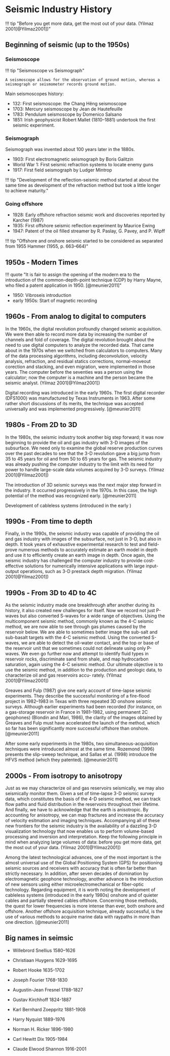 # Seismic Industry History

!!! tip "Before you get more data, get the most out of your data. (Yilmaz 2001[@Yilmaz2001])"

## Beginning of seismic (up to the 1950s)

### Seismoscope

!!! tip "Seismoscope vs Seismograph"

    A seismoscope allows for the observation of ground motion, whereas a seismograph or seismometer records ground motion.

Main seismoscopes history:

- 132: First seismoscope: the Chang Hêng seismoscope
- 1703: Mercury seismoscope by Jean de Hautefeuille
- 1783: Pendulum seismoscope by Domenico Salsano
- 1851: Irish geophysicist Robert Mallet (1810–1881) undertook the first seismic experiment.

### Seismograph

Seismograph was invented about 100 years later in the 1880s.

- 1903: First electromagnetic seismograph by Boris Galitzin
- World War 1: First seismic refraction systems to locate enemy guns
- 1917: First field seismograph by Ludger Mintrop

!!! tip "Development of the reflection-seismic method started at about the same time as development of the refraction method but took a little longer to achieve maturity."

### Going offshore

- 1928: Early offshore refraction seismic work and discoveries reported by Karcher (1987)
- 1935: First offshore seismic reflection experiment by Maurice Ewing
- 1947: Patent of the oil filled streamer by R. Paslay, G. Pavey, and P. Wipff

!!! tip "Offshore and onshore seismic started to be considered as separated from 1955 Hammer (1955, p. 663–664)"

## 1950s - Modern Times

!!! quote "It is fair to assign the opening of the modern era to the introduction of the common-depth-point technique (CDP) by Harry Mayne, who filed a patent application in 1950. [@meunier2011]"

- 1950: Vibroseis introduction
- early 1950s: Start of magnetic recording

## 1960s - From analog to digital to computers

In the 1960s, the digital revolution profoundly changed seismic acquisition. We were then able to record more data by increasing the number of channels and fold of coverage. The digital revolution brought about the need to use digital computers to analyze the recorded data. That came about in the 1970s when we switched from calculators to computers. Many of the data processing algorithms, including deconvolution, velocity analysis, refraction, and residual statics corrections, normal-moveout corection and stacking, and even migration, were implemented in those years. The computer before the seventies was a person using the calculator; now the computer is a machine and the person became the seismic analyst. (Yilmaz 2001[@Yilmaz2001])

Digital recording was introduced in the early 1960s. The first digital recorder
(DFS1000) was manufactured by Texas Instruments in 1963. After some rather short
discussions of its merits, the technique was accepted universally and was implemented
progressively. [@meunier2011]

## 1980s - From 2D to 3D

In the 1980s, the seismic industry took another big step forward; it was now beginning to provide the oil and gas industry with 3-D images of the subsurface. We need only to examine the global reserve production curves over the past decades to see that the 3-D revolution gave a big jump from 35 to 45 years for oil and from 50 to 65 years for gas. The seismic industry was already pushing the computer industry to the limit with its need for power to handle large-scale data volumes acquired by 3-D surveys. (Yilmaz 2001[@Yilmaz2001])

The introduction of 3D seismic surveys was the next major step forward in the
industry. It occurred progressively in the 1970s. In this case, the high potential of the
method was recognized early. [@meunier2011]

Development of cableless systems (introduced in
the early )

## 1990s - From time to depth

Finally, in the 1990s, the seismic industry was capable of providing the oil and gas industry with images of the subsurface, not just in 3-D, but also in depth. It took years of exhaustive experimental research to test and field-prove numerous methods to accurately estimate an earth model in depth and use it to efficiently create an earth image in depth. Once again, the seismic industry has challenged the computer industry to provide cost-effective solutions for numerically intensive applications with large input-output operations, such as 3-D prestack depth migration. (Yilmaz 2001[@Yilmaz2001])

## 1990s - From 3D to 4D to 4C

 As the seismic industry made one breakthrough after another during its history, it also created new challenges for itself. Now we record not just P-waves but also converted S-waves for a wide range of objectives. Using the multicomponent seismic method, commonly known as the 4-C seismic method, we are now able to see through gas plumes caused by the reservoir below. We are able to sometimes better image the sub-salt and sub-basalt targets with the 4-C seismic method. Using the converted S-waves, we are able to detect the oil-water contact, and the top or base of the reservoir unit that we sometimes could not delineate using only P-waves. We even go further now and attempt to identify fluid types in reservoir rocks, discriminate sand from shale, and map hydrocarbon saturation, again using the 4-C seismic method. Our ultimate objective is to use the seismic method, in addition to the production and geologic data, to characterize oil and gas reservoirs accu- rately. (Yilmaz 2001[@Yilmaz2001])

Greaves and Fulp (1987) give one early account of time-lapse seismic experiments.
They describe the successful monitoring of a fire-flood project in 1982–1983 in Texas with three repeated 3D onshore seismic surveys. Although earlier experiments had been recorded (for instance, on a gas-storage reservoir in France in 1981–1982, using permanent 2C geophones) (Blondin and Mari, 1986), the clarity of the images obtained by Greaves and Fulp must have accelerated the launch of the method, which so far has been significantly more successful offshore than onshore. [@meunier2011]

After some early experiments in the 1980s, two simultaneous-acquisition techniques were introduced almost at the same time. Rozemond (1996) presents the slip-sweep technique, and Sallas et al. (1998) introduce the HFVS method (which they patented). [@meunier2011]

## 2000s - From isotropy to anisotropy

Just as we may characterize oil and gas reservoirs seismically, we may also seismically monitor them. Given a set of time-lapse 3-D seismic survey data, which constitutes the basis of the 4-D seismic method, we can track flow paths and fluid distribution in the reservoirs throughout their lifetime. And finally, we have to acknowledge that the earth is anisotropic. By accounting for anisotropy, we can map fractures and increase the accuracy of velocity esitmation and imaging techniques. Accompanying all of these new frontiers for the seismic industry is the availability of a dazzling 3-D visualization technology that now enables us to perform volume-based processing and inversion and interpretation. Keep the following principle in mind when analyzing large volumes of data: before you get more data, get the most out of your data. (Yilmaz 2001[@Yilmaz2001])

Among the latest technological advances, one of the most important is the almost universal use of the Global Positioning System (GPS) for positioning seismic sources and receivers with accuracy that is often far better than strictly necessary. In addition, after seven decades of domination by electromagnetic geophone technology, another advance is the introduction of new sensors using either microelectromechanical or fiber-optic technology.
Regarding equipment, it is worth noting the development of cableless systems (introduced in the early 1980s) onshore and of quieter cables and partially steered cables offshore. Concerning those methods, the quest for lower frequencies is more intense than ever, both onshore and offshore. Another offshore acquisition technique, already successful, is the use of various
methods to acquire marine data with raypaths in more than one direction. [@meunier2011]

## Big names in seimsic

- Willebrord Snellius 1580–1626

- Christiaan Huygens 1629-1695

- Robert Hooke 1635-1702

- Joseph Fourier 1768-1830

- Augustin-Jean Fresnel 1788-1827

- Gustav Kirchhoff 1824-1887

- Karl Bernhard Zoeppritz 1881-1908

- Harry Nyquist 1889-1976

- Norman H. Ricker 1896-1980

- Carl Hewitt Dix 1905-1984

- Claude Elwood Shannon 1916-2001
